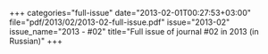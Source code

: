+++
categories="full-issue"
date="2013-02-01T00:27:53+03:00"
file="pdf/2013/02/2013-02-full-issue.pdf"
issue="2013-02"
issue_name="2013 - #02"
title="Full issue of journal #02 in 2013 (in Russian)"
+++